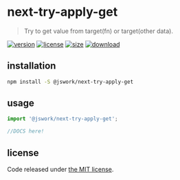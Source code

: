 # next-try-apply-get
> Try to get value from target(fn) or target(other data).

[![version][version-image]][version-url]
[![license][license-image]][license-url]
[![size][size-image]][size-url]
[![download][download-image]][download-url]

## installation
```bash
npm install -S @jswork/next-try-apply-get
```

## usage
```js
import '@jswork/next-try-apply-get';

//DOCS here!
```

## license
Code released under [the MIT license](https://github.com/afeiship/next-try-apply-get/blob/master/LICENSE.txt).

[version-image]: https://img.shields.io/npm/v/@jswork/next-try-apply-get
[version-url]: https://npmjs.org/package/@jswork/next-try-apply-get

[license-image]: https://img.shields.io/npm/l/@jswork/next-try-apply-get
[license-url]: https://github.com/afeiship/next-try-apply-get/blob/master/LICENSE.txt

[size-image]: https://img.shields.io/bundlephobia/minzip/@jswork/next-try-apply-get
[size-url]: https://github.com/afeiship/next-try-apply-get/blob/master/dist/next-try-apply-get.min.js

[download-image]: https://img.shields.io/npm/dm/@jswork/next-try-apply-get
[download-url]: https://www.npmjs.com/package/@jswork/next-try-apply-get
